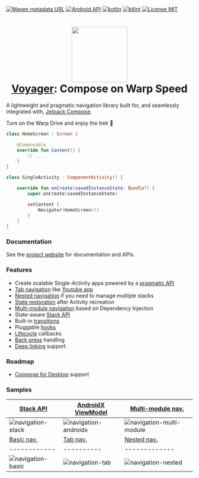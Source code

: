 [![Maven metadata URL](https://img.shields.io/maven-metadata/v?color=blue&metadataUrl=https://s01.oss.sonatype.org/service/local/repo_groups/public/content/cafe/adriel/voyager/voyager-core/maven-metadata.xml&style=for-the-badge)](https://repo.maven.apache.org/maven2/cafe/adriel/voyager/)
[![Android API](https://img.shields.io/badge/api-21%2B-brightgreen.svg?style=for-the-badge)](https://android-arsenal.com/api?level=21)
[![kotlin](https://img.shields.io/github/languages/top/adrielcafe/voyager.svg?style=for-the-badge&color=blueviolet)](https://kotlinlang.org/)
[![ktlint](https://img.shields.io/badge/code%20style-%E2%9D%A4-FF4081.svg?style=for-the-badge)](https://ktlint.github.io/)
[![License MIT](https://img.shields.io/github/license/adrielcafe/voyager.svg?style=for-the-badge&color=orange)](https://opensource.org/licenses/MIT)

<h1 align="center">
    <img height="150" src="https://user-images.githubusercontent.com/2512298/127723355-f56b3040-47cb-44fd-8504-a1868721c1a3.png"/>
    <br>
    <a href="https://en.wikipedia.org/wiki/USS_Voyager_(Star_Trek)">Voyager</a>: Compose on Warp Speed
</h1>

A lightweight and pragmatic navigation library built for, and seamlessly integrated with, [Jetpack Compose](https://developer.android.com/jetpack/compose). 

Turn on the Warp Drive and enjoy the trek 🖖

```kotlin
class HomeScreen : Screen {

    @Composable
    override fun Content() {
        // ...
    }
}

class SingleActivity : ComponentActivity() {

    override fun onCreate(savedInstanceState: Bundle?) {
        super.onCreate(savedInstanceState)

        setContent {
            Navigator(HomeScreen())
        }
    }
}
```

### Documentation
See the [project website](https://voyager.adriel.cafe) for documentation and APIs.

### Features
- Create scalable Single-Activity apps powered by a [pragmatic API](https://voyager.adriel.cafe/navigation/fundamentals)
- [Tab navigation](https://voyager.adriel.cafe/navigation/tab-navigation) like [Youtube app](https://play.google.com/store/apps/details?id=com.google.android.youtube)
- [Nested navigation](https://voyager.adriel.cafe/navigation/nested-navigation) if you need to manage multiple stacks
- [State restoration](https://voyager.adriel.cafe/state-restoration) after Activity recreation
- [Multi-module navigation](https://voyager.adriel.cafe/navigation/multi-module-navigation) based on Dependency Injection
- State-aware [Stack API](https://voyager.adriel.cafe/stack-api)
- Built-in [transitions](https://voyager.adriel.cafe/transitions)
- Pluggable [hooks](https://voyager.adriel.cafe/hooks)
- [Lifecycle](https://voyager.adriel.cafe/lifecycle) callbacks
- [Back press](https://voyager.adriel.cafe/back-press) handling
- [Deep linking](https://voyager.adriel.cafe/deep-links) support

### Roadmap
- [Compose for Desktop](https://github.com/JetBrains/compose-jb) support

### Samples
| [Stack API](https://github.com/adrielcafe/voyager/tree/main/sample/src/main/java/cafe/adriel/voyager/sample/stateStack) | [AndroidX ViewModel](https://github.com/adrielcafe/voyager/tree/main/sample/src/main/java/cafe/adriel/voyager/sample/androidNavigation) | [Multi-module nav.](https://github.com/adrielcafe/voyager/tree/main/sample-multi-module) |
|------------|----------|-------------|
| ![navigation-stack](https://user-images.githubusercontent.com/2512298/126323192-9b6349fe-7b96-4acf-b62e-c75165d909e1.gif) | ![navigation-androidx](https://user-images.githubusercontent.com/2512298/130377801-c350b4f5-bcca-4d28-9403-0d9d4c1e99f7.gif) | ![navigation-multi-module](https://user-images.githubusercontent.com/2512298/130377815-fca83cf6-c90b-49fc-81ea-1ea9081f1086.gif) |
| [Basic nav.](https://github.com/adrielcafe/voyager/tree/main/sample/src/main/java/cafe/adriel/voyager/sample/basicNavigation) | [Tab nav.](https://github.com/adrielcafe/voyager/tree/main/sample/src/main/java/cafe/adriel/voyager/sample/tabNavigation) | [Nested nav.](https://github.com/adrielcafe/voyager/tree/main/sample/src/main/java/cafe/adriel/voyager/sample/nestedNavigation) |
|------------|----------|-------------|
| ![navigation-basic](https://user-images.githubusercontent.com/2512298/126323165-47760eec-2ba2-48ee-8e3a-841d50098d33.gif) | ![navigation-tab](https://user-images.githubusercontent.com/2512298/126323588-2f970953-0adb-47f8-b2fb-91c5854656bd.gif) | ![navigation-nested](https://user-images.githubusercontent.com/2512298/126323027-a2633aef-9402-4df8-9384-45935d7986cf.gif) |
